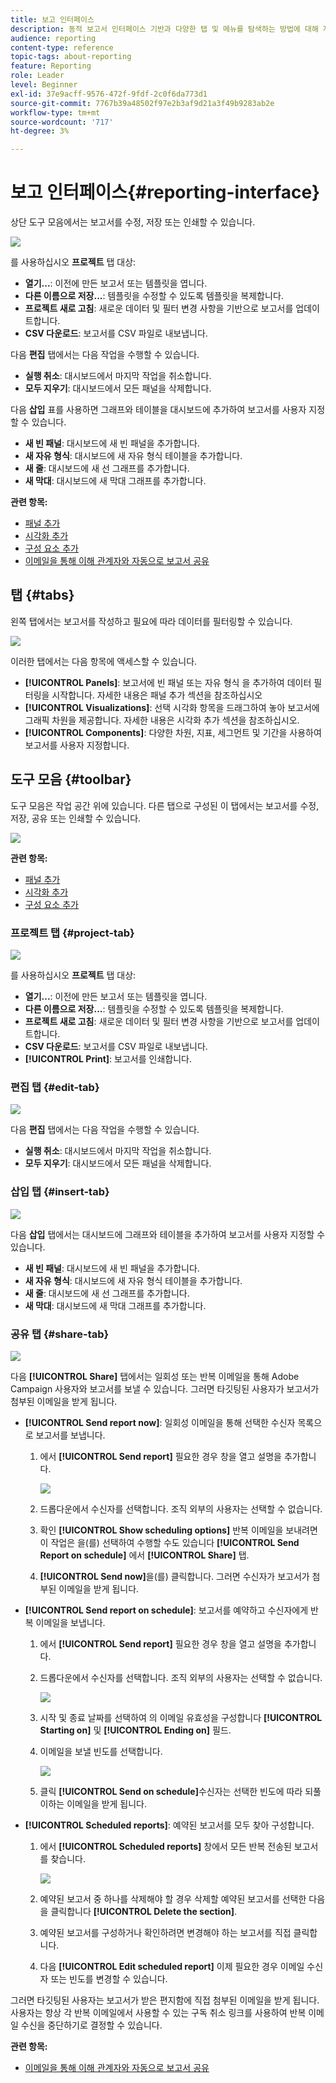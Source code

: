 ```yaml
---
title: 보고 인터페이스
description: 동적 보고서 인터페이스 기반과 다양한 탭 및 메뉴를 탐색하는 방법에 대해 자세히 알아보십시오.
audience: reporting
content-type: reference
topic-tags: about-reporting
feature: Reporting
role: Leader
level: Beginner
exl-id: 37e9acff-9576-472f-9fdf-2c0f6da773d1
source-git-commit: 7767b39a48502f97e2b3af9d21a3f49b9283ab2e
workflow-type: tm+mt
source-wordcount: '717'
ht-degree: 3%

---
```


# 보고 인터페이스{#reporting-interface}

상단 도구 모음에서는 보고서를 수정, 저장 또는 인쇄할 수 있습니다.

![](assets/dynamic_report_toolbar.png)

를 사용하십시오 **프로젝트** 탭 대상:

* **열기...**: 이전에 만든 보고서 또는 템플릿을 엽니다.
* **다른 이름으로 저장...**: 템플릿을 수정할 수 있도록 템플릿을 복제합니다.
* **프로젝트 새로 고침**: 새로운 데이터 및 필터 변경 사항을 기반으로 보고서를 업데이트합니다.
* **CSV 다운로드**: 보고서를 CSV 파일로 내보냅니다.

다음 **편집** 탭에서는 다음 작업을 수행할 수 있습니다.

* **실행 취소**: 대시보드에서 마지막 작업을 취소합니다.
* **모두 지우기**: 대시보드에서 모든 패널을 삭제합니다.

다음 **삽입** 표를 사용하면 그래프와 테이블을 대시보드에 추가하여 보고서를 사용자 지정할 수 있습니다.

* **새 빈 패널**: 대시보드에 새 빈 패널을 추가합니다.
* **새 자유 형식**: 대시보드에 새 자유 형식 테이블을 추가합니다.
* **새 줄**: 대시보드에 새 선 그래프를 추가합니다.
* **새 막대**: 대시보드에 새 막대 그래프를 추가합니다.

**관련 항목:**

* [패널 추가](../../reporting/using/adding-panels.md)
* [시각화 추가](../../reporting/using/adding-visualizations.md)
* [구성 요소 추가](../../reporting/using/adding-components.md)
* [이메일을 통해 이해 관계자와 자동으로 보고서 공유](https://helpx.adobe.com/campaign/kb/simplify-campaign-management.html#Reportandshareinsightswithallstakeholders)

## 탭 {#tabs}

왼쪽 탭에서는 보고서를 작성하고 필요에 따라 데이터를 필터링할 수 있습니다.

![](assets/dynamic_report_interface.png)

이러한 탭에서는 다음 항목에 액세스할 수 있습니다.

* **[!UICONTROL Panels]**: 보고서에 빈 패널 또는 자유 형식 을 추가하여 데이터 필터링을 시작합니다. 자세한 내용은 패널 추가 섹션을 참조하십시오
* **[!UICONTROL Visualizations]**: 선택 시각화 항목을 드래그하여 놓아 보고서에 그래픽 차원을 제공합니다. 자세한 내용은 시각화 추가 섹션을 참조하십시오.
* **[!UICONTROL Components]**: 다양한 차원, 지표, 세그먼트 및 기간을 사용하여 보고서를 사용자 지정합니다.

## 도구 모음 {#toolbar}

도구 모음은 작업 공간 위에 있습니다. 다른 탭으로 구성된 이 탭에서는 보고서를 수정, 저장, 공유 또는 인쇄할 수 있습니다.

![](assets/dynamic_report_toolbar.png)

**관련 항목:**

* [패널 추가](../../reporting/using/adding-panels.md)
* [시각화 추가](../../reporting/using/adding-visualizations.md)
* [구성 요소 추가](../../reporting/using/adding-components.md)

### 프로젝트 탭 {#project-tab}

![](assets/tab_project.png)

를 사용하십시오 **프로젝트** 탭 대상:

* **열기...**: 이전에 만든 보고서 또는 템플릿을 엽니다.
* **다른 이름으로 저장...**: 템플릿을 수정할 수 있도록 템플릿을 복제합니다.
* **프로젝트 새로 고침**: 새로운 데이터 및 필터 변경 사항을 기반으로 보고서를 업데이트합니다.
* **CSV 다운로드**: 보고서를 CSV 파일로 내보냅니다.
* **[!UICONTROL Print]**: 보고서를 인쇄합니다.

### 편집 탭 {#edit-tab}

![](assets/tab_edit.png)

다음 **편집** 탭에서는 다음 작업을 수행할 수 있습니다.

* **실행 취소**: 대시보드에서 마지막 작업을 취소합니다.
* **모두 지우기**: 대시보드에서 모든 패널을 삭제합니다.

### 삽입 탭 {#insert-tab}

![](assets/tab_insert.png)

다음 **삽입** 탭에서는 대시보드에 그래프와 테이블을 추가하여 보고서를 사용자 지정할 수 있습니다.

* **새 빈 패널**: 대시보드에 새 빈 패널을 추가합니다.
* **새 자유 형식**: 대시보드에 새 자유 형식 테이블을 추가합니다.
* **새 줄**: 대시보드에 새 선 그래프를 추가합니다.
* **새 막대**: 대시보드에 새 막대 그래프를 추가합니다.

### 공유 탭 {#share-tab}

![](assets/tab_share_1.png)

다음 **[!UICONTROL Share]** 탭에서는 일회성 또는 반복 이메일을 통해 Adobe Campaign 사용자와 보고서를 보낼 수 있습니다. 그러면 타깃팅된 사용자가 보고서가 첨부된 이메일을 받게 됩니다.

* **[!UICONTROL Send report now]**: 일회성 이메일을 통해 선택한 수신자 목록으로 보고서를 보냅니다.

   1. 에서 **[!UICONTROL Send report]** 필요한 경우 창을 열고 설명을 추가합니다.

      ![](assets/tab_share_4.png)

   1. 드롭다운에서 수신자를 선택합니다. 조직 외부의 사용자는 선택할 수 없습니다.
   1. 확인 **[!UICONTROL Show scheduling options]** 반복 이메일을 보내려면 이 작업은 을(를) 선택하여 수행할 수도 있습니다 **[!UICONTROL Send Report on schedule]** 에서 **[!UICONTROL Share]** 탭.
   1. **[!UICONTROL Send now]**&#x200B;을(를) 클릭합니다. 그러면 수신자가 보고서가 첨부된 이메일을 받게 됩니다.

* **[!UICONTROL Send report on schedule]**: 보고서를 예약하고 수신자에게 반복 이메일을 보냅니다.

   1. 에서 **[!UICONTROL Send report]** 필요한 경우 창을 열고 설명을 추가합니다.
   1. 드롭다운에서 수신자를 선택합니다. 조직 외부의 사용자는 선택할 수 없습니다.

      ![](assets/tab_share_5.png)

   1. 시작 및 종료 날짜를 선택하여 의 이메일 유효성을 구성합니다 **[!UICONTROL Starting on]** 및 **[!UICONTROL Ending on]** 필드.
   1. 이메일을 보낼 빈도를 선택합니다.

      ![](assets/tab_share_2.png)

   1. 클릭 **[!UICONTROL Send on schedule]**&#x200B;수신자는 선택한 빈도에 따라 되풀이하는 이메일을 받게 됩니다.

* **[!UICONTROL Scheduled reports]**: 예약된 보고서를 모두 찾아 구성합니다.

   1. 에서 **[!UICONTROL Scheduled reports]** 창에서 모든 반복 전송된 보고서를 찾습니다.

      ![](assets/tab_share_3.png)

   1. 예약된 보고서 중 하나를 삭제해야 할 경우 삭제할 예약된 보고서를 선택한 다음 을 클릭합니다 **[!UICONTROL Delete the section]**.
   1. 예약된 보고서를 구성하거나 확인하려면 변경해야 하는 보고서를 직접 클릭합니다.
   1. 다음 **[!UICONTROL Edit scheduled report]** 이제 필요한 경우 이메일 수신자 또는 빈도를 변경할 수 있습니다.

그러면 타깃팅된 사용자는 보고서가 받은 편지함에 직접 첨부된 이메일을 받게 됩니다. 사용자는 항상 각 반복 이메일에서 사용할 수 있는 구독 취소 링크를 사용하여 반복 이메일 수신을 중단하기로 결정할 수 있습니다.

**관련 항목:**

* [이메일을 통해 이해 관계자와 자동으로 보고서 공유](https://helpx.adobe.com/campaign/kb/simplify-campaign-management.html#Reportandshareinsightswithallstakeholders)
